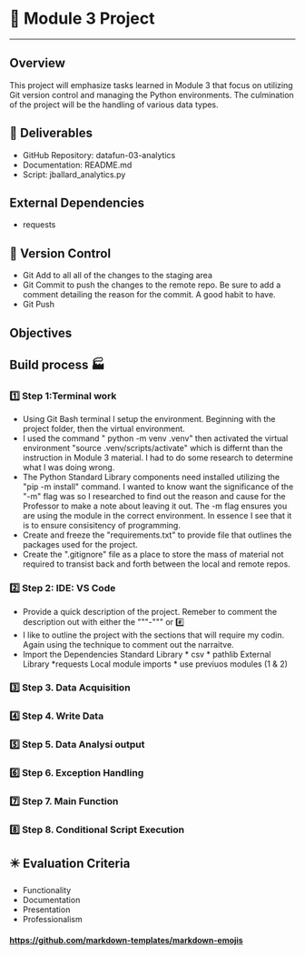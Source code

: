 # :rocket: Module 3 Project
__________________________________________________________________

## Overview
This project will emphasize tasks learned in Module 3 that focus on utilizing Git version control and managing the Python environments. The culmination of the project will be the handling of various data types. 

 ## :sparkler:   Deliverables
* GitHub Repository: datafun-03-analytics
* Documentation: README.md
* Script: jballard_analytics.py

## External Dependencies
* requests

## :triangular_flag_on_post: Version Control 
* Git Add to all all of the changes to the staging area
* Git Commit to push the changes to the remote repo. Be sure to add a comment detailing the reason for the commit.  A good habit to have.
* Git Push 



## Objectives 

## Build process :factory:

### :one: Step 1:Terminal work
* Using Git Bash terminal I setup the environment. Beginning with the project folder, then the virtual environment.
* I used the command " python -m venv .venv" then activated the virtual environment "source .venv/scripts/activate" which is differnt than the instruction in Module 3 material.  I had to do some research to determine what I was doing wrong.
* The Python Standard Library components need installed utilizing the "pip -m install" command.  I wanted to know want the significance of the "-m" flag was so I researched to find out the reason and cause for the Professor to make a note about leaving it out.  The -m flag ensures you are using the module in the correct environment.  In essence I see that it is to ensure consisitency of programming.
* Create and freeze the "requirements.txt" to provide file that outlines the packages used for the project.
* Create the ".gitignore" file as a place to store the mass of material not required to transist back and forth between the local and remote repos.

### :two:  Step 2: IDE: VS Code
* Provide a quick description of the project. Remeber to comment the description out with either the """-""" or :hash:
* I like to outline the project with the sections that will require my codin. Again using the technique to comment out the narraitve.
* Import the Dependencies
    Standard Library 
        * csv
        * pathlib
    External Library 
        *requests
    Local module imports
        * use previuos modules (1 & 2) 

### :three: Step 3. Data Acquisition


### :four: Step 4. Write Data


### :five: Step 5. Data Analysi output

### :six: Step 6. Exception Handling

### :seven: Step 7. Main Function

### :eight: Step 8. Conditional Script Execution

## :eight_pointed_black_star: Evaluation Criteria
* Functionality
* Documentation
* Presentation
* Professionalism



#### https://github.com/markdown-templates/markdown-emojis





